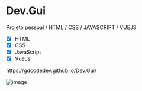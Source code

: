 # Dev.Gui
Projeto pessoal / HTML / CSS / JAVASCRIPT / VUEJS

- [x] HTML
- [x] CSS
- [x] JavaScript
- [x] VueJs

https://gdcodedev.github.io/Dev.Gui/

![image](https://user-images.githubusercontent.com/65917790/133535129-a20d5e5e-c5ba-42e5-92bc-b09da9b39c13.png)
